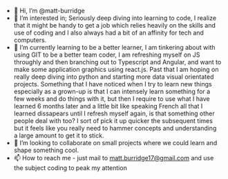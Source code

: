 - 👋 Hi, I’m @matt-burridge
- 👀 I’m interested in; Seriously deep diving into learning to code, I realize that it might be handy to get a job which relies heavily on the skills and use of
coding and I also always had a bit of an affinity for tech and computers. 
- 🌱 I’m currently learning to be a better learner, I am tinkering about with using GIT to be a better team coder, I am refreshing myself on JS throughly and then branching out to Typescript and Angular, and want to make some application graphics using react.js. Past that I am hoping on really deep diving into python and starting more data visual orientated projects. Something that I have noticed when I try to learn new things especially as a grown-up is that I can intensely learn something for a few weeks and do things with it, but then I require to use what I have learned 6 months later and a little bit like speaking French all that I learned dissapears until I refresh myself again, is that something other people deal with too? I sort of pick it up quicker the subsequent times but it feels like you really need to hammer concepts and understanding a large amount to get it to stick.
- 💞️ I’m looking to collaborate on small projects where we could learn and shape something cool.
- 📫 How to reach me - just mail to matt.burridge17@gmail.com and use the subject coding to peak my attention

<!---
matt-burridge/matt-burridge is a ✨ special ✨ repository because its `README.md` (this file) appears on your GitHub profile.
You can click the Preview link to take a look at your changes.
--->
